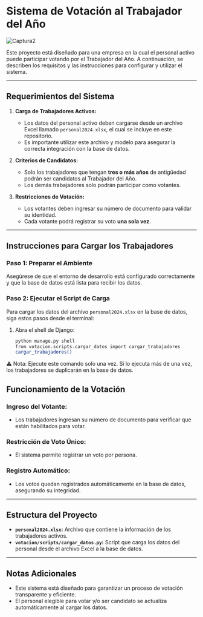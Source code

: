 # Sistema de Votación al Trabajador del Año

![Captura2](https://github.com/user-attachments/assets/34447353-a8f2-4b99-a5b0-04498f4f3ba1)



Este proyecto está diseñado para una empresa en la cual el personal activo puede participar votando por el Trabajador del Año. A continuación, se describen los requisitos y las instrucciones para configurar y utilizar el sistema.

---

## **Requerimientos del Sistema**
1. **Carga de Trabajadores Activos:**
   - Los datos del personal activo deben cargarse desde un archivo Excel llamado `personal2024.xlsx`, el cual se incluye en este repositorio.
   - Es importante utilizar este archivo y modelo para asegurar la correcta integración con la base de datos.

2. **Criterios de Candidatos:**
   - Solo los trabajadores que tengan **tres o más años** de antigüedad podrán ser candidatos al Trabajador del Año.
   - Los demás trabajadores solo podrán participar como votantes.

3. **Restricciones de Votación:**
   - Los votantes deben ingresar su número de documento para validar su identidad.
   - Cada votante podrá registrar su voto **una sola vez**.

---

## **Instrucciones para Cargar los Trabajadores**

### **Paso 1: Preparar el Ambiente**
Asegúrese de que el entorno de desarrollo está configurado correctamente y que la base de datos está lista para recibir los datos.

### **Paso 2: Ejecutar el Script de Carga**
Para cargar los datos del archivo `personal2024.xlsx` en la base de datos, siga estos pasos desde el terminal:  
1. Abra el shell de Django:
   ```bash
   python manage.py shell
   from votacion.scripts.cargar_datos import cargar_trabajadores
   cargar_trabajadores()

⚠️ Nota:
Ejecute este comando solo una vez. Si lo ejecuta más de una vez, los trabajadores se duplicarán en la base de datos.

## **Funcionamiento de la Votación**
### **Ingreso del Votante:**
- Los trabajadores ingresan su número de documento para verificar que están habilitados para votar.

### **Restricción de Voto Único:**
- El sistema permite registrar un voto por persona.

### **Registro Automático:**
- Los votos quedan registrados automáticamente en la base de datos, asegurando su integridad.

---

## **Estructura del Proyecto**
- **`personal2024.xlsx`:** Archivo que contiene la información de los trabajadores activos.
- **`votacion/scripts/cargar_datos.py`:** Script que carga los datos del personal desde el archivo Excel a la base de datos.

---

## **Notas Adicionales**
- Este sistema está diseñado para garantizar un proceso de votación transparente y eficiente.
- El personal elegible para votar y/o ser candidato se actualiza automáticamente al cargar los datos.





